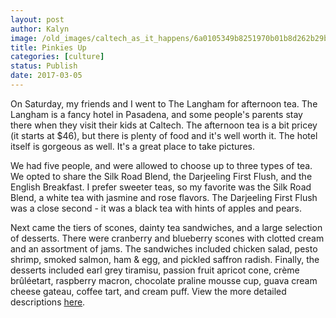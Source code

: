 ```yaml
---
layout: post
author: Kalyn
image: /old_images/caltech_as_it_happens/6a0105349b8251970b01b8d262b29b970c.jpg
title: Pinkies Up
categories: [culture]
status: Publish
date: 2017-03-05
---
```


On Saturday, my friends and I went to The Langham for afternoon tea. The Langham is a fancy hotel in Pasadena, and some people's parents stay there when they visit their kids at Caltech. The afternoon tea is a bit pricey (it starts at $46), but there is plenty of food and it's well worth it. The hotel itself is gorgeous as well. It's a great place to take pictures.

We had five people, and were allowed to choose up to three types of tea. We opted to share the Silk Road Blend, the Darjeeling First Flush, and the English Breakfast. I prefer sweeter teas, so my favorite was the Silk Road Blend, a white tea with jasmine and rose flavors. The Darjeeling First Flush was a close second - it was a black tea with hints of apples and pears.

Next came the tiers of scones, dainty tea sandwiches, and a large selection of desserts. There were cranberry and blueberry scones with clotted cream and an assortment of jams. The sandwiches included chicken salad, pesto shrimp, smoked salmon, ham &amp; egg, and pickled saffron radish. Finally, the desserts included earl grey tiramisu, passion fruit apricot cone, crème brûléetart, raspberry macron, chocolate praline mousse cup, guava cream cheese gateau, coffee tart, and cream puff. View the more detailed descriptions [here](https://www.langhamhotels.com/cdn-2760d9c3/globalassets/lhr/tl-pasadena/pdf/dining/tllax-dining-afternoontea-menu.pdf).

